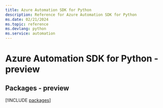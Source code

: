 ```yaml
---
title: Azure Automation SDK for Python
description: Reference for Azure Automation SDK for Python
ms.date: 02/21/2024
ms.topic: reference
ms.devlang: python
ms.service: automation
---
```

# Azure Automation SDK for Python - preview
## Packages - preview
[!INCLUDE [packages](automation-index.md)]